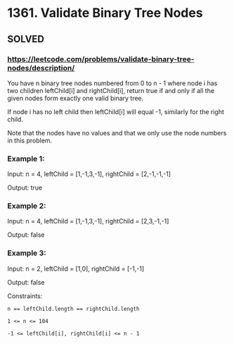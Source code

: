 # 1361. Validate Binary Tree Nodes

## SOLVED
### https://leetcode.com/problems/validate-binary-tree-nodes/description/
You have n binary tree nodes numbered from 0 to n - 1 where node i has two children leftChild[i] and rightChild[i], return true if and only if all the given nodes form exactly one valid binary tree.



If node i has no left child then leftChild[i] will equal -1, similarly for the right child.



Note that the nodes have no values and that we only use the node numbers in this problem.





### Example 1:





Input: n = 4, leftChild = [1,-1,3,-1], rightChild = [2,-1,-1,-1]


Output: true





### Example 2:





Input: n = 4, leftChild = [1,-1,3,-1], rightChild = [2,3,-1,-1]


Output: false





### Example 3:





Input: n = 2, leftChild = [1,0], rightChild = [-1,-1]


Output: false







Constraints:





	n == leftChild.length == rightChild.length

	1 <= n <= 104

	-1 <= leftChild[i], rightChild[i] <= n - 1



